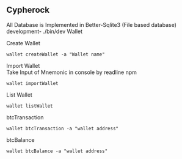 <H2> Cypherock</H2>

All Database is Implemented in Better-Sqlite3 (File based database) 
development- ./bin/dev Wallet

Create Wallet
```
wallet createWallet -a "Wallet name"
```
Import Wallet
<br>
Take Input of Mnemonic in console by readline npm 
```
wallet importWallet 
```
List Wallet
```
wallet listWallet
```
btcTransaction
```
wallet btcTransaction -a "wallet address"
```
btcBalance
```
wallet btcBalance -a "wallet address"
```


                